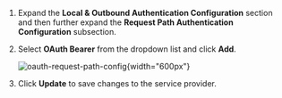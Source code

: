 1. Expand the **Local & Outbound Authentication Configuration** section and then further expand the **Request Path Authentication Configuration** subsection.

2. Select **OAuth Bearer** from the dropdown list and click **Add**.

    ![oauth-request-path-config](../../assets/img/fragments/oauth-request-path-config.png){width="600px"}

3. Click **Update** to save changes to the service provider.